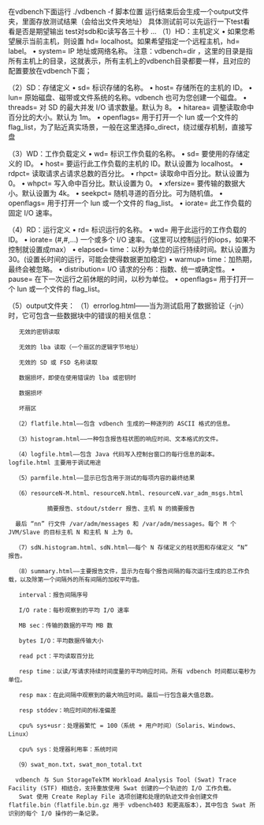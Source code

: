 在vdbench下面运行 ./vdbench -f 脚本位置
运行结束后会生成一个output文件夹，里面存放测试结果（会给出文件夹地址）
具体测试前可以先运行一下test看看是否是期望输出  test对sdb和c读写各三十秒 ...
（1）HD：主机定义
 •    如果您希望展示当前主机，则设置 hd= localhost。如果希望指定一个远程主机，hd= label。
 •    system= IP 地址或网络名称。
 注意：vdbench=dir ，这里的目录是指所有主机上的目录，这就表示，所有主机上的vdbench目录都要一样，且对应的配置要放在vdbench下面；

（2）SD：存储定义
 •    sd= 标识存储的名称。
 •    host= 存储所在的主机的 ID。
 •    lun= 原始磁盘、磁带或文件系统的名称。vdbench 也可为您创建一个磁盘。
 •    threads= 对 SD 的最大并发 I/O 请求数量。默认为 8。
 •    hitarea= 调整读取命中百分比的大小。默认为 1m。
 •    openflags= 用于打开一个 lun 或一个文件的 flag_list，为了贴近真实场景，一般在这里选择o_direct，绕过缓存机制，直接写盘
 
 （3）WD：工作负载定义
 •    wd= 标识工作负载的名称。
 •    sd= 要使用的存储定义的 ID。
 •    host= 要运行此工作负载的主机的 ID。默认设置为 localhost。
 •    rdpct= 读取请求占请求总数的百分比。
 •    rhpct= 读取命中百分比。默认设置为 0。
 •    whpct= 写入命中百分比。默认设置为 0。
 •    xfersize= 要传输的数据大小。默认设置为 4k。
 •    seekpct= 随机寻道的百分比。可为随机值。
 •    openflags= 用于打开一个 lun 或一个文件的 flag_list。
 •    iorate= 此工作负载的固定 I/O 速率。
 
 （4）RD：运行定义
 •    rd= 标识运行的名称。
 •    wd= 用于此运行的工作负载的 ID。
 •    iorate= (#,#,…) 一个或多个 I/O 速率。（这里可以控制运行的iops，如果不控制就设置成max）
 •    elapsed= time：以秒为单位的运行持续时间。默认设置为30。(设置长时间的运行，可能会使得数据更加稳定)
 •    warmup= time：加热期，最终会被忽略。
 •    distribution= I/O 请求的分布：指数、统一或确定性。
 •    pause= 在下一次运行之前休眠的时间，以秒为单位。
 •    openflags= 用于打开一个 lun 或一个文件的 flag_list。
 
 （5）output文件夹：
       （1）errorlog.html——当为测试启用了数据验证（-jn）时，它可包含一些数据块中的错误的相关信息：

       无效的密钥读取

       无效的 lba 读取（一个扇区的逻辑字节地址）

       无效的 SD 或 FSD 名称读取

       数据损坏，即使在使用错误的 lba 或密钥时

       数据损坏

       坏扇区

      （2）flatfile.html——包含 vdbench 生成的一种逐列的 ASCII 格式的信息。

      （3）histogram.html——一种包含报告柱状图的响应时间、文本格式的文件。

      （4）logfile.html——包含 Java 代码写入控制台窗口的每行信息的副本。logfile.html 主要用于调试用途

      （5）parmfile.html——显示已包含用于测试的每项内容的最终结果

      （6）resourceN-M.html、resourceN.html、resourceN.var_adm_msgs.html

               摘要报告、stdout/stderr 报告、主机 N 的摘要报告

      最后 “nn” 行文件 /var/adm/messages 和 /var/adm/messages。每个 M 个 JVM/Slave 的目标主机 N 和主机 N 上为 0。

      （7）sdN.histogram.html、sdN.html——每个 N 存储定义的柱状图和存储定义 “N” 报告。

      （8）summary.html——主要报告文件，显示为在每个报告间隔的每次运行生成的总工作负载，以及除第一个间隔外的所有间隔的加权平均值。

       interval：报告间隔序号

       I/O rate：每秒观察到的平均 I/O 速率

       MB sec：传输的数据的平均 MB 数

       bytes I/O：平均数据传输大小

       read pct：平均读取百分比

       resp time：以读/写请求持续时间度量的平均响应时间。所有 vdbench 时间都以毫秒为单位。

       resp max：在此间隔中观察到的最大响应时间。最后一行包含最大值总数。

       resp stddev：响应时间的标准偏差

       cpu% sys+usr：处理器繁忙 = 100（系统 + 用户时间）（Solaris、Windows、Linux）

       cpu% sys：处理器利用率：系统时间

      （9）swat_mon.txt，swat_mon_total.txt

      vdbench 与 Sun StorageTekTM Workload Analysis Tool (Swat) Trace Facility (STF) 相结合，支持重放使用 Swat 创建的一个轨迹的 I/O 工作负载。
       Swat 使用 Create Replay File 选项创建和处理的轨迹文件会创建文件 flatfile.bin（flatfile.bin.gz 用于 vdbench403 和更高版本），其中包含 Swat 所识别的每个 I/O 操作的一条记录。

